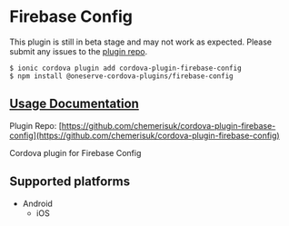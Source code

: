 # Firebase Config

 This plugin is still in beta stage and may not work as expected. Please submit any issues to the [plugin repo](https://github.com/oneserve/oneserve-cordova-plugins/tree/8516b357edaca8fc543713ba99c42cfde0225f86/issues/README.md).

```text
$ ionic cordova plugin add cordova-plugin-firebase-config
$ npm install @oneserve-cordova-plugins/firebase-config
```

## [Usage Documentation](https://oneserve.gitbook.io/oneserve-cordova-plugins/plugins/firebase-config/)

Plugin Repo: [https://github.com/chemerisuk/cordova-plugin-firebase-config](https://github.com/chemerisuk/cordova-plugin-firebase-config)

Cordova plugin for Firebase Config

## Supported platforms

* Android
  * iOS

